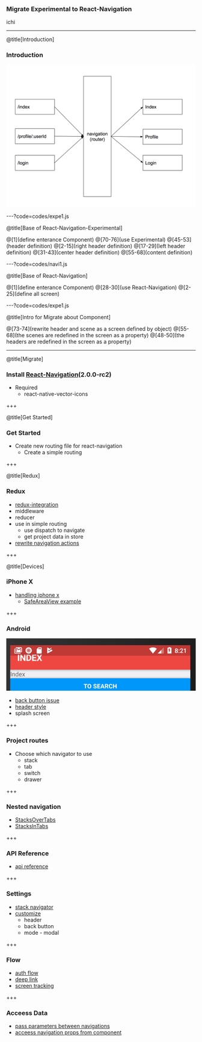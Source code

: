 ### Migrate Experimental to React-Navigation

ichi

---

@title[Introduction]

### Introduction

![header-style](assets/images/routing.png)

---?code=codes/expe1.js

@title[Base of React-Navigation-Experimental]

@[1](define enterance Component)
@[70-76](use Experimental)
@[45-53](header definition)
@[2-15](right header definition)
@[17-29](left header definition)
@[31-43](center header definition)
@[55-68](content definition)

---?code=codes/navi1.js

@title[Base of React-Navigation]

@[1](define enterance Component)
@[28-30](use React-Navigation)
@[2-25](define all screen)

---?code=codes/expe1.js

@title[Intro for Migrate about Component]

@[73-74](rewrite header and scene as a screen defined by object)
@[55-68](the scenes are redefined in the screen as a property)
@[48-50](the headers are redefined in the screen as a property)

---

@title[Migrate]

### Install [React-Navigation](https://reactnavigation.org/)(2.0.0-rc2)

* Required
  * react-native-vector-icons

+++

@title[Get Started]

### Get Started

* Create new routing file for react-navigation
  * Create a simple routing

+++

@title[Redux]

### Redux

* [redux-integration](https://reactnavigation.org/docs/redux-integration.html#step-by-step-guide)
* middleware
* reducer
* use in simple routing
  * use dispatch to navigate
  * get project data in store
* [rewrite navigation actions](https://reactnavigation.org/docs/navigation-actions.html)

+++

@title[Devices]

### iPhone X

* [handling iphone x](https://reactnavigation.org/docs/handling-iphonex.html)
  * [SafeAreaView example](https://github.com/react-navigation/react-navigation/tree/master/examples/SafeAreaExample)

+++

### Android

![header-style](assets/images/android-header.png)
* [back button issue](https://github.com/react-navigation/react-navigation/issues/1214)
* [header style](https://github.com/react-navigation/react-navigation/issues/12)
* splash screen

+++

### Project routes

* Choose which navigator to use
  * stack
  * tab
  * switch
  * drawer

+++

### Nested navigation

* [StacksOverTabs](https://github.com/react-navigation/react-navigation/blob/master/examples/NavigationPlayground/js/StacksOverTabs.js)
* [StacksInTabs](https://github.com/react-navigation/react-navigation/blob/master/examples/NavigationPlayground/js/StacksInTabs.js)

+++

### API Reference

* [api reference](https://reactnavigation.org/docs/deep-linking.html)

+++

### Settings

* [stack navigator](https://reactnavigation.org/docs/stack-navigator.html#stacknavigatorconfig)
* [customize](https://reactnavigation.org/docs/header-buttons.html)
  * header
  * back button
  * mode - modal

+++

### Flow

* [auth flow](https://reactnavigation.org/docs/auth-flow.html#implement-our-authentication-loading-screen)
* [deep link](https://reactnavigation.org/docs/deep-linking.html)
* [screen tracking](https://reactnavigation.org/docs/screen-tracking.html)

+++

### Acceess Data

* [pass parameters between navigations](https://reactnavigation.org/docs/params.html)
* [acceess navigation props from component](https://reactnavigation.org/docs/connecting-navigation-prop.html)
